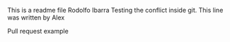This is a readme file
Rodolfo Ibarra
Testing the conflict inside git. This line was written by Alex

Pull request example
